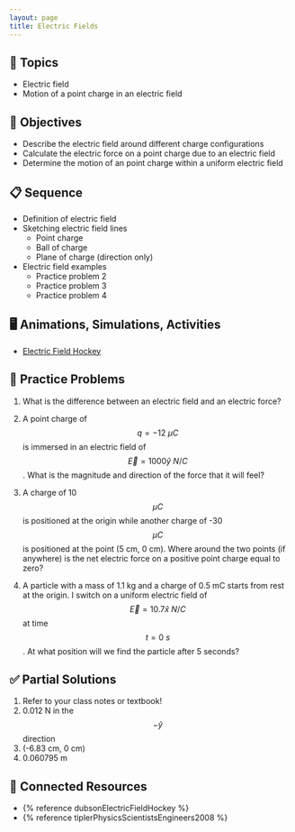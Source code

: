 ```yaml
---
layout: page
title: Electric Fields
---
```


## 🔖 Topics

* Electric field
* Motion of a point charge in an electric field

## 🎯 Objectives

* Describe the electric field around different charge configurations
* Calculate the electric force on a point charge due to an electric field
* Determine the motion of an point charge within a uniform electric field

## 📋 Sequence

* Definition of electric field
* Sketching electric field lines
  * Point charge
  * Ball of charge
  * Plane of charge (direction only)
* Electric field examples
  * Practice problem 2
  * Practice problem 3
  * Practice problem 4

## 🖥️ Animations, Simulations, Activities

* [Electric Field Hockey](https://phet.colorado.edu/en/simulations/electric-hockey)

## 📝 Practice Problems

1. What is the difference between an electric field and an electric force?

1. A point charge of $$q = -12 \: \mu C$$ is immersed in an electric field of $$\vec{E} = 1000 \hat{y} \: N/C$$. What is the magnitude and direction of the force that it will feel?

1. A charge of 10 $$\mu C$$ is positioned at the origin while another charge of -30 $$\mu C$$ is positioned at the point (5 cm, 0 cm). Where around the two points (if anywhere) is the net electric force on a positive point charge equal to zero?

1. A particle with a mass of 1.1 kg and a charge of 0.5 mC starts from rest at the origin. I switch on a uniform electric field of $$\vec{E} = 10.7 \hat{x} \: N/C$$ at time $$t = 0 \: s$$. At what position will we find the particle after 5 seconds?

## ✅ Partial Solutions

1. Refer to your class notes or textbook!
1. 0.012 N in the $$-\hat{y}$$ direction
1. (-6.83 cm, 0 cm)
1. 0.060795 m

## 📘 Connected Resources

* {% reference dubsonElectricFieldHockey %}
* {% reference tiplerPhysicsScientistsEngineers2008 %}
